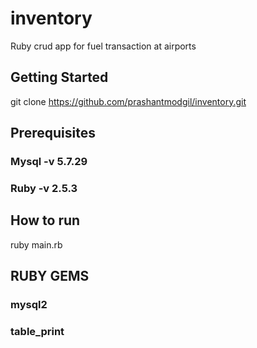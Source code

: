 
# inventory

Ruby crud app for fuel transaction at airports

## Getting Started

git clone https://github.com/prashantmodgil/inventory.git

## Prerequisites

 ### Mysql -v 5.7.29
 ### Ruby -v 2.5.3
## How to run
ruby main.rb
## RUBY GEMS
### mysql2
### table_print
